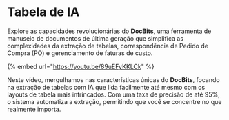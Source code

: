 # Tabela de IA

Explore as capacidades revolucionárias do **DocBits**, uma ferramenta de manuseio de documentos de última geração que simplifica as complexidades da extração de tabelas, correspondência de Pedido de Compra (PO) e gerenciamento de faturas de custo.

{% embed url="https://youtu.be/89uEFyKKLCk" %}

Neste vídeo, mergulhamos nas características únicas do **DocBits**, focando na extração de tabelas com IA que lida facilmente até mesmo com os layouts de tabela mais intrincados. Com uma taxa de precisão de até 95%, o sistema automatiza a extração, permitindo que você se concentre no que realmente importa.
